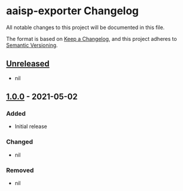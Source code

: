 # aaisp-exporter Changelog

All notable changes to this project will be documented in this file.

The format is based on [Keep a Changelog](https://keepachangelog.com/en/1.0.0/),
and this project adheres to [Semantic Versioning](https://semver.org/spec/v2.0.0.html).

## [Unreleased]

- nil

## [1.0.0] - 2021-05-02

### Added

- Initial release

### Changed

- nil

### Removed

- nil

[Unreleased]: https://github.com/daveio/aaisp-exporter/compare/v1.0.0...HEAD
[1.0.1]: https://github.com/olivierlacan/keep-a-changelog/compare/v1.0.0...v1.0.1
[1.0.0]: https://github.com/daveio/aaisp-exporter/releases/tag/v1.0.0
